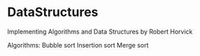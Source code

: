 # DataStructures
Implementing Algorithms and Data Structures by Robert Horvick

Algorithms:
  Bubble sort
  Insertion sort
  Merge sort
